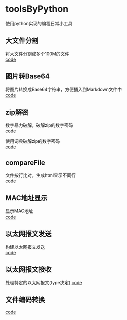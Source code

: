 # toolsByPython
使用python实现的编程日常小工具

## 大文件分割
将大文件分割成多个100M的文件<br>
[code](splitFile.py)

## 图片转Base64
将图片转换成Base64字符串，方便插入到Markdown文件中<br>
[code](img2base64.py)

## zip解密
数字暴力破解，破解zip的数字密码<br>
[code](zipCrackForcePower.py)


使用词典破解zip的数字密码<br>
[code](zipCrackUseDict.py)

## compareFile
文件按行比对，生成html显示不同行<br>
[code](diffFile.py)

## MAC地址显示
显示MAC地址<br>
[code](showMac.py)

## 以太网报文发送
构建以太网报文发送<br>
[code](sendEther.py)

## 以太网报文接收
处理特定的以太网报文(type决定)
[code](recvEther.py)

## 文件编码转换
[code](conv-file.py)

